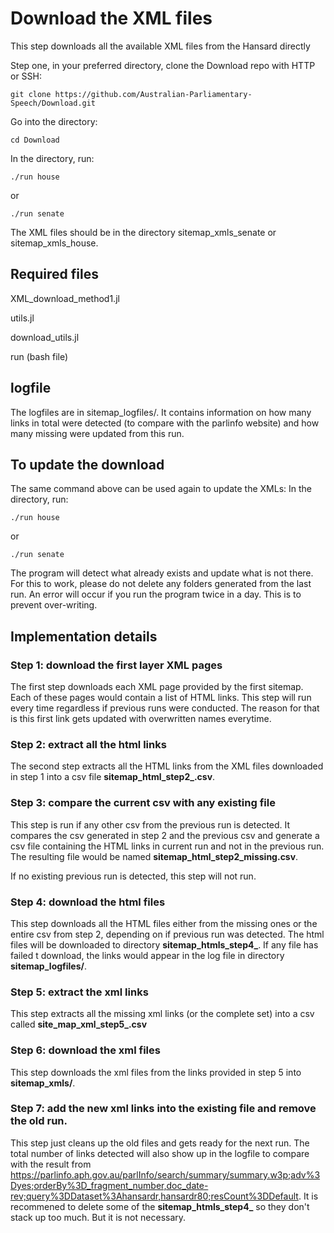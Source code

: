 
# Download the XML files
This step downloads all the available XML files from the Hansard directly

Step one, in your preferred directory, clone the Download repo with HTTP or SSH:
```
git clone https://github.com/Australian-Parliamentary-Speech/Download.git
```

Go into the directory:
```
cd Download
```

In the directory, run:
```
./run house
```
or
```
./run senate
```

The XML files should be in the directory sitemap\_xmls\_senate or sitemap\_xmls\_house.

## Required files
XML\_download\_method1.jl

utils.jl

download\_utils.jl 

run (bash file)

## logfile
The logfiles are in sitemap\_logfiles/. It contains information on how many links in total were detected (to compare with the parlinfo website) and how many missing were updated from this run.

## To update the download
The same command above can be used again to update the XMLs:
In the directory, run:
```
./run house
```
or
```
./run senate
```
The program will detect what already exists and update what is not there. For this to work, please do not delete any folders generated from the last run. An error will occur if you run the program twice in a day. This is to prevent over-writing. 

## Implementation details
### Step 1: download the first layer XML pages 

The first step downloads each XML page provided by the first sitemap. Each of these pages would contain a list of HTML links. This step will run every time regardless if previous runs were conducted. The reason for that is this first link gets updated with overwritten names everytime. 

### Step 2: extract all the html links

The second step extracts all the HTML links from the XML files downloaded in step 1 into a csv file **sitemap\_html\_step2_<dateofcreation>.csv**.

### Step 3: compare the current csv with any existing file

This step is run if any other csv from the previous run is detected. It compares the csv generated in step 2 and the previous csv and generate a csv file containing the HTML links in current run and not in the previous run. The resulting file would be named **sitemap\_html\_step2\_missing.csv**.

If no existing previous run is detected, this step will not run.

### Step 4: download the html files

This step downloads all the HTML files either from the missing ones or the entire csv from step 2, depending on if previous run was detected. The html files will be downloaded to directory **sitemap\_htmls\_step4\_<dateofcreation>**. If any file has failed t download, the links would appear in the log file in directory **sitemap\_logfiles/**.

### Step 5: extract the xml links 

This step extracts all the missing xml links (or the complete set) into a csv called **site\_map\_xml\_step5\_<dateofcreation>.csv**

### Step 6: download the xml files

This step downloads the xml files from the links provided in step 5 into **sitemap\_xmls/**.

### Step 7: add the new xml links into the existing file and remove the old run.

This step just cleans up the old files and gets ready for the next run. The total number of links detected will also show up in the logfile to compare with the result from <https://parlinfo.aph.gov.au/parlInfo/search/summary/summary.w3p;adv%3Dyes;orderBy%3D_fragment_number,doc_date-rev;query%3DDataset%3Ahansardr,hansardr80;resCount%3DDefault>. It is recommened to delete some of the **sitemap\_htmls\_step4\_<dateofcreation>** so they don't stack up too much. But it is not necessary. 







